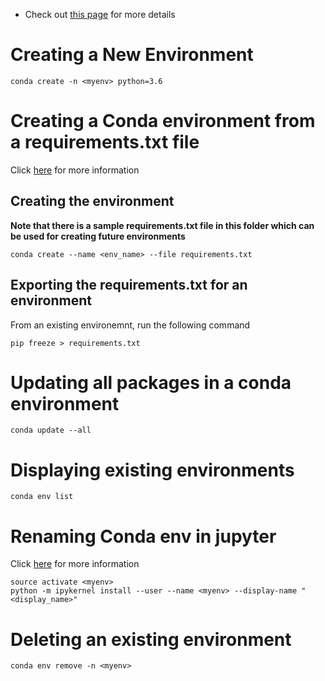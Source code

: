 * Check out [this page](https://docs.conda.io/projects/conda/en/latest/user-guide/tasks/manage-environments.html) for more details

# Creating a New Environment

```
conda create -n <myenv> python=3.6
```


# Creating a Conda environment from a requirements.txt file

Click [here](https://stackoverflow.com/questions/48787250/set-up-virtualenv-using-a-requirements-txt-generated-by-conda) for more information

## Creating the environment

**Note that there is a sample requirements.txt file in this folder which can be used for creating future environments**

```
conda create --name <env_name> --file requirements.txt
```

## Exporting the requirements.txt for an environment

From an existing environemnt, run the following command

```
pip freeze > requirements.txt
```

# Updating all packages in a conda environment
```
conda update --all
```


# Displaying existing environments

```
conda env list
```





# Renaming Conda env in jupyter
Click [here](https://stackoverflow.com/questions/39604271/conda-environments-not-showing-up-in-jupyter-notebook) for more information

```
source activate <myenv>
python -m ipykernel install --user --name <myenv> --display-name "<display_name>"
```


# Deleting an existing environment
```
conda env remove -n <myenv>
```

